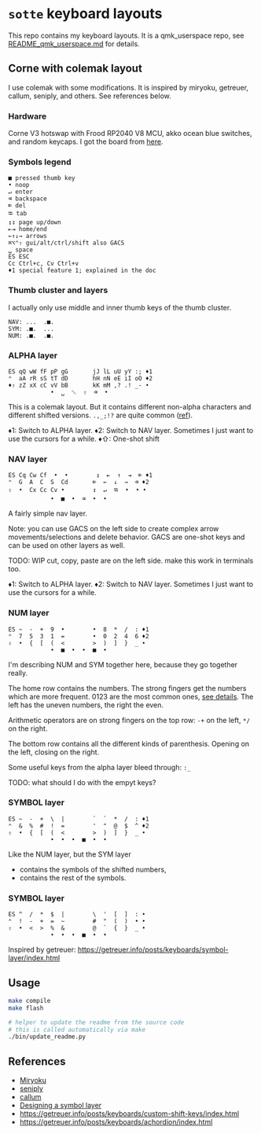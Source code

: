 # `sotte` keyboard layouts

This repo contains my keyboard layouts.
It is a qmk_userspace repo, see [README_qmk_userspace.md](README_qmk_userspace.md) for details.

## Corne with colemak layout

I use colemak with some modifications.
It is inspired by miryoku, getreuer, callum, seniply, and others.
See references below.

### Hardware

Corne V3 hotswap with Frood RP2040 V8 MCU, akko ocean blue switches, and random keycaps.
I got the board from [here](https://42keebs.eu/shop/kits/pro-micro-based/corne-cherry-v3-hotswap-split-ergo-40-kit/).

<!-- REPLACE_MARKER_START -->
### Symbols legend

```text
■ pressed thumb key
• noop
↵ enter
⌫ backspace
⌦ del
⭾ tab
↥↧ page up/down
⇤⇥ home/end
←↑↓→ arrows
⌘⌥⌃⇧ gui/alt/ctrl/shift also GACS
␣ space
ES ESC
Cc Ctrl+c, Cv Ctrl+v
♦1 special feature 1; explained in the doc
```

### Thumb cluster and layers

I actually only use middle and inner thumb keys of the thumb cluster.

```text
NAV: ...  .■.
SYM: .■.  ...
NUM: .■.  .■.
```

### ALPHA layer

```text
ES qQ wW fF pP gG       jJ lL uU yY :; ♦1
⌃  aA rR sS tT dD       hH nN eE iI oO ♦2
♦⇧ zZ xX cC vV bB       kK mM ,? .! _- •
            •  ␣  ␛  ⇧  ⌫  •
```

This is a colemak layout.
But it contains different non-alpha characters and different shifted versions.
`.,_;!?` are quite common ([ref](https://getreuer.info/posts/keyboards/symbol-layer/index.html#symbol-character-frequencies)).

♦1: Switch to ALPHA layer.
♦2: Switch to NAV layer. Sometimes I just want to use the cursors for a while.
♦⇧: One-shot shift

### NAV layer

```text
ES Cq Cw Cf  •  •        ↥  ⇤  ↑  ⇥  ⌦ ♦1
⌃  G  A  C  S  Cd       ⌦  ←  ↓  →  ⌫ ♦2
⇧  •  Cx Cc Cv •        ↧  ↵  ⭾  •  • •
            •  ■  •  ⌫  •  •
```

A fairly simple nav layer.

Note: you can use GACS on the left side to create complex arrow movements/selections
and delete behavior.
GACS are one-shot keys and can be used on other layers as well.

TODO: WIP cut, copy, paste are on the left side. make this work in terminals too.

♦1: Switch to ALPHA layer.
♦2: Switch to NAV layer. Sometimes I just want to use the cursors for a while.

### NUM layer

```text
ES ~  -  +  9  •        •  8  *  /  : ♦1
⌃  7  5  3  1  =        •  0  2  4  6 ♦2
⇧  •  {  [  (  <        >  )  ]  }  _ •
            •  ■  •  •  ■  •
```

I'm describing NUM and SYM together here, because they go together really.

The home row contains the numbers.
The strong fingers get the numbers which are more frequent.
0123 are the most common ones,
[see details](https://getreuer.info/posts/keyboards/symbol-layer/index.html#my-symbol-layer).
The left has the uneven numbers, the right the even.

Arithmetic operators are on strong fingers on the top row:
`-+` on the left, `*/` on the right.

The bottom row contains all the different kinds of parenthesis.
Opening on the left, closing on the right.

Some useful keys from the alpha layer bleed through: `:_`

TODO: what should I do with the empyt keys?

### SYMBOL layer

```text
ES ~  -  +  \  |        `  `  *  /  : ♦1
⌃  &  %  #  !  =        '  "  @  $  ^ ♦2
⇧  •  {  [  (  <        >  )  ]  }  _ •
            •  •  •  ■  •  •
```

Like the NUM layer, but the SYM layer

- contains the symbols of the shifted numbers,
- contains the rest of the symbols.

### SYMBOL layer

```text
ES ^  /  *  $  |        \  '  [  ]  : •
⌃  !  -  +  =  ~        #  "  (  )  • •
⇧  •  <  >  %  &        @  `  {  }  _ •
            •  •  •  ■  •  •
```

Inspired by getreuer:
https://getreuer.info/posts/keyboards/symbol-layer/index.html

<!-- REPLACE_MARKER_END -->

## Usage

```bash
make compile
make flash

# helper to update the readme from the source code
# this is called automatically via make
./bin/update_readme.py
```

## References

- [Miryoku](https://github.com/manna-harbour/miryoku)
- [seniply](https://stevep99.github.io/seniply/)
- [callum](https://keymapdb.com/keymaps/callum_oakley/)
- [Designing a symbol layer](https://getreuer.info/posts/keyboards/symbol-layer/index.html)
- https://getreuer.info/posts/keyboards/custom-shift-keys/index.html
- https://getreuer.info/posts/keyboards/achordion/index.html